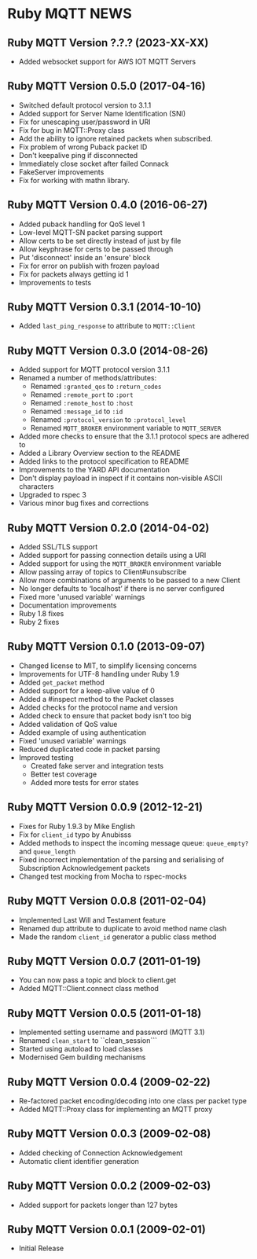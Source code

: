 Ruby MQTT NEWS
==============

Ruby MQTT Version ?.?.? (2023-XX-XX)
------------------------------------

* Added websocket support for AWS IOT MQTT Servers


Ruby MQTT Version 0.5.0 (2017-04-16)
------------------------------------

* Switched default protocol version to 3.1.1
* Added support for Server Name Identification (SNI)
* Fix for unescaping user/password in URI
* Fix for bug in MQTT::Proxy class
* Add the ability to ignore retained packets when subscribed.
* Fix problem of wrong Puback packet ID
* Don't keepalive ping if disconnected
* Immediately close socket after failed Connack
* FakeServer improvements
* Fix for working with mathn library.


Ruby MQTT Version 0.4.0 (2016-06-27)
------------------------------------

* Added puback handling for QoS level 1
* Low-level MQTT-SN packet parsing support
* Allow certs to be set directly instead of just by file
* Allow keyphrase for certs to be passed through
* Put 'disconnect' inside an 'ensure' block
* Fix for error on publish with frozen payload
* Fix for packets always getting id 1
* Improvements to tests


Ruby MQTT Version 0.3.1 (2014-10-10)
------------------------------------

* Added ```last_ping_response``` to attribute to ```MQTT::Client```


Ruby MQTT Version 0.3.0 (2014-08-26)
------------------------------------

* Added support for MQTT protocol version 3.1.1
* Renamed a number of methods/attributes:
  - Renamed ```:granted_qos``` to ```:return_codes```
  - Renamed ```:remote_port``` to ```:port```
  - Renamed ```:remote_host``` to ```:host```
  - Renamed ```:message_id``` to ```:id```
  - Renamed ```:protocol_version``` to ```:protocol_level```
  - Renamed ```MQTT_BROKER``` environment variable to ```MQTT_SERVER```
* Added more checks to ensure that the 3.1.1 protocol specs are adhered to
* Added a Library Overview section to the README
* Added links to the protocol specification to README
* Improvements to the YARD API documentation
* Don't display payload in inspect if it contains non-visible ASCII characters
* Upgraded to rspec 3
* Various minor bug fixes and corrections


Ruby MQTT Version 0.2.0 (2014-04-02)
------------------------------------

* Added SSL/TLS support
* Added support for passing connection details using a URI
* Added support for using the ```MQTT_BROKER``` environment variable
* Allow passing array of topics to Client#unsubscribe
* Allow more combinations of arguments to be passed to a new Client
* No longer defaults to ‘localhost’ if there is no server configured
* Fixed more 'unused variable' warnings
* Documentation improvements
* Ruby 1.8 fixes
* Ruby 2 fixes


Ruby MQTT Version 0.1.0 (2013-09-07)
------------------------------------

* Changed license to MIT, to simplify licensing concerns
* Improvements for UTF-8 handling under Ruby 1.9
* Added ```get_packet``` method
* Added support for a keep-alive value of 0
* Added a #inspect method to the Packet classes
* Added checks for the protocol name and version
* Added check to ensure that packet body isn't too big
* Added validation of QoS value
* Added example of using authentication
* Fixed 'unused variable' warnings
* Reduced duplicated code in packet parsing
* Improved testing
  - Created fake server and integration tests
  - Better test coverage
  - Added more tests for error states


Ruby MQTT Version 0.0.9 (2012-12-21)
------------------------------------

* Fixes for Ruby 1.9.3 by Mike English
* Fix for ```client_id``` typo by Anubisss
* Added methods to inspect the incoming message queue: ```queue_empty?``` and ```queue_length```
* Fixed incorrect implementation of the parsing and serialising of Subscription Acknowledgement packets
* Changed test mocking from Mocha to rspec-mocks


Ruby MQTT Version 0.0.8 (2011-02-04)
------------------------------------

* Implemented Last Will and Testament feature
* Renamed dup attribute to duplicate to avoid method name clash
* Made the random ```client_id``` generator a public class method


Ruby MQTT Version 0.0.7 (2011-01-19)
------------------------------------

* You can now pass a topic and block to client.get
* Added MQTT::Client.connect class method


Ruby MQTT Version 0.0.5 (2011-01-18)
------------------------------------

* Implemented setting username and password (MQTT 3.1)
* Renamed ```clean_start``` to ``clean_session```
* Started using autoload to load classes
* Modernised Gem building mechanisms


Ruby MQTT Version 0.0.4 (2009-02-22)
------------------------------------

* Re-factored packet encoding/decoding into one class per packet type
* Added MQTT::Proxy class for implementing an MQTT proxy


Ruby MQTT Version 0.0.3 (2009-02-08)
------------------------------------

* Added checking of Connection Acknowledgement
* Automatic client identifier generation


Ruby MQTT Version 0.0.2 (2009-02-03)
------------------------------------

* Added support for packets longer than 127 bytes


Ruby MQTT Version 0.0.1 (2009-02-01)
------------------------------------

* Initial Release
